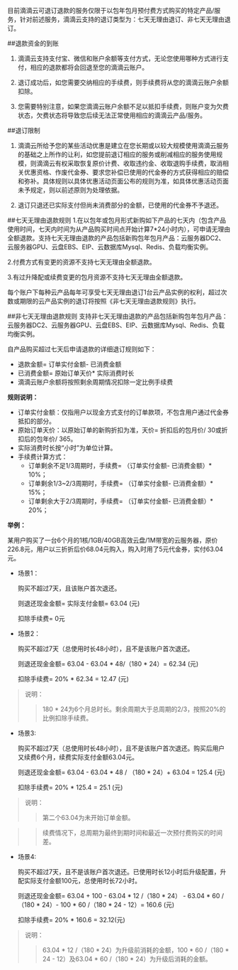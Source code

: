 目前滴滴云可退订退款的服务仅限于以包年包月预付费方式购买的特定产品/服务，针对前述服务，滴滴云支持的退订类型为：七天无理由退订、非七天无理由退订。

##退款资金的到账
1. 滴滴云支持支付宝、微信和账户余额等支付方式，无论您使用哪种方式进行支付，相应的退款都将会回退至您的滴滴云账户。

2. 退订成功后，如您需要交纳相应的手续费，则手续费将从您的滴滴云账户余额扣除。

3. 您需要特别注意，如果您滴滴云账户余额不足以抵扣手续费，则账户变为欠费状态，欠费状态将导致您后续无法正常使用相应的滴滴云产品/服务。

##退订限制
1. 滴滴云所给予您的某些活动优惠是建立在您长期或以较大规模使用滴滴云服务的基础之上所作的让利，如您提前退订相应的服务或削减相应的服务使用规模，则滴滴云有权采取恢复原价计费、收取违约金、收取退购手续费，取消相关优惠资格、作废代金券、要求您补偿已使用的代金券的方式获得相应的赔偿和弥补。具体规则以具体优惠活动页面公布的规则为准，如具体优惠活动页面未予规定，则以前述原则为处理依据。

2. 退订只退还已实际支付但尚未消费部分的金额，已使用的代金券不予退还。

##七天无理由退款规则
1.在以包年或包月形式新购如下产品的七天内（包含产品使用时间，七天内时间为从产品购买时间点开始计算7*24小时内），可申请无理由全额退款。支持七天无理由退款的产品包括新购包年包月产品：云服务器DC2、云服务器GPU、云盘EBS、EIP、云数据库Mysql、Redis、负载均衡实例。

2.付费方式有变更的资源不支持七天无理由全额退款。

3.有过升降配或续费变更的包月资源不支持七天无理由全额退款。

每个账户下每种云产品每年可享受七天无理由退订1台云产品实例的权利，超过次数或期限的云产品实例的退订将按照《非七天无理由退款规则》执行。

##非七天无理由退款规则
支持非七天无理由退款的产品包括新购包年包月产品：云服务器DC2、云服务器GPU、云盘EBS、EIP、云数据库Mysql、Redis、负载均衡实例。

自产品购买超过七天后申请退款的详细退订规则如下：

- 退款金额= 订单实付金额- 已消费金额
-  已消费金额= 原始订单天价* 实际消费时长
- 滴滴云账户余额将按照剩余周期情况扣除一定比例手续费

**规则说明：**

-  订单实付金额：仅指用户以现金方式支付的订单款项，不包含用户通过代金券抵扣的部分。
- 原始订单天价：以原始订单的新购折扣为准，天价= 折扣后的包月价/ 30或折扣后的包年价/ 365。
- 实际消费时长按“小时”为单位计算。
- 手续费计算方式：
	- 订单剩余不足1/3周期时，手续费= （订单实付金额- 已消费金额）* 10%；
	- 订单剩余1/3~2/3周期时，手续费= （订单实付金额- 已消费金额）* 15%；
	- 订单剩余大于2/3周期时，手续费= （订单实付金额- 已消费金额）* 20%；

**举例：**

某用户购买了一台6个月的1核/1GB/40GB高效云盘/1M带宽的云服务器，原价226.8元，用户以三折折后价68.04元购入，购入时用了5元代金券，实付63.04元。

- 场景1：

	购买不超过7天，且该账户首次退还。

	则退还现金金额= 实际支付金额= 63.04 (元)

	扣除手续费= 0元

- 场景2：

	购买不超过7天（总使用时长48小时），且不是该账户首次退还。

	则退还现金金额= 63.04 - 63.04 * 48/（180 * 24）= 62.34 (元)

	扣除手续费= 20% * 62.34 = 12.47 (元)

>说明：
>>180 * 24为6个月总时长。剩余周期大于总周期的2/3，按照20%的比例扣除手续费。

- 场景3:

	购买不超过7天（总使用时长48小时），且不是该账户首次退还。购买后用户又续费6个月，续费实际支付金额63.04元。

	则退还现金金额= 63.04 - 63.04 * 48 / （180 * 24）+ 63.04 = 125.4 (元)

	扣除手续费= 20% * 125.4 = 25.1 (元)

>说明：
>>第二个63.04为未开始订单金额。

>>续费情况下，总周期为最终到期时间和最近一次预付费购买的时间差。

- 场景4:

	购买不超过7天，且不是该账户首次退还。已使用时长12小时后升级配置，升配实际支付金额100元，总使用时长72小时。

	则退还现金金额= 63.04 + 100 - 63.04 * 12 /（180 * 24） -  63.04 * 60 /（180 * 24）- 100 * 60 /（180 * 24 - 12）= 160.6 (元)

	扣除手续费= 20% * 160.6 =  32.12(元)

>说明：
>>63.04 * 12 /（180 * 24）为升级前消耗的金额，100 * 60 /（180 * 24 - 12）及63.04 * 60 /（180 * 24）为升级后消耗的金额。